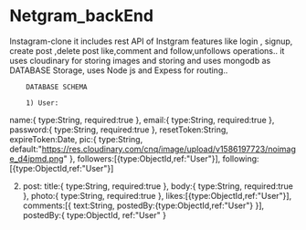 # Netgram_backEnd


Instagram-clone it includes rest API of Instgram features like login , signup, create post ,delete post like,comment and follow,unfollows operations..
it uses cloudinary for storing images and storing and uses mongodb as DATABASE Storage, uses Node js and Expess for routing..

        DATABASE SCHEMA
        
        1) User:
  name:{
type:String,
required:true
},
email:{
type:String,
required:true
},
password:{
type:String,
required:true
},
resetToken:String,
expireToken:Date,
pic:{
type:String,
default:"https://res.cloudinary.com/cnq/image/upload/v1586197723/noimage_d4ipmd.png"
},
followers:[{type:ObjectId,ref:"User"}],
following:[{type:ObjectId,ref:"User"}]

2) post:
  title:{
type:String,
required:true
},
body:{
type:String,
required:true
},
photo:{
type:String,
required:true
},
likes:[{type:ObjectId,ref:"User"}],
comments:[{
text:String,
postedBy:{type:ObjectId,ref:"User"}
}],
postedBy:{
type:ObjectId,
ref:"User"
}
	
